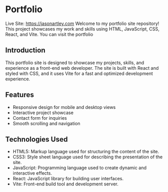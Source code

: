 # Portfolio

Live Site: https://jasonartley.com
Welcome to my portfolio site repository! This project showcases my work and skills using HTML, JavaScript, CSS, React, and Vite.
You can visit the portfolio

## Introduction

This portfolio site is designed to showcase my projects, skills, and experience as a front-end web developer. The site is built with React and styled with CSS, and it uses Vite for a fast and optimized development experience.

## Features

- Responsive design for mobile and desktop views
- Interactive project showcase
- Contact form for inquiries
- Smooth scrolling and navigation

## Technologies Used
- HTML5: Markup language used for structuring the content of the site.
- CSS3: Style sheet language used for describing the presentation of the site.
- JavaScript: Programming language used to create dynamic and interactive effects.
- React: JavaScript library for building user interfaces.
- Vite: Front-end build tool and development server.
